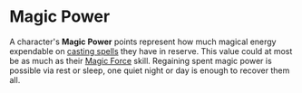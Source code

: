 # Magic Power

A character's **Magic Power** points represent how much magical energy expendable on [casting spells](rule:magic) they have in reserve. This value could at most be as much as their [Magic Force](skill:magic_force) skill. Regaining spent magic power is possible via rest or sleep, one quiet night or day is enough to recover them all.